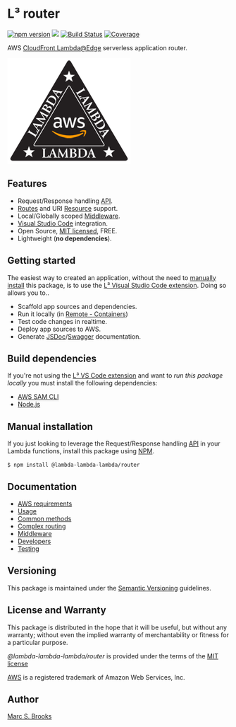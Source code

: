# L³ router

[![npm version](https://badge.fury.io/js/@lambda-lambda-lambda%2Frouter.svg)](https://badge.fury.io/js/@lambda-lambda-lambda%2Frouter) [![](https://img.shields.io/npm/dm/@lambda-lambda-lambda/router.svg)](https://www.npmjs.com/package/@lambda-lambda-lambda/router) [![Build Status](https://api.travis-ci.com/lambda-lambda-lambda/router.svg?branch=master)](https://app.travis-ci.com/github/lambda-lambda-lambda/router) [![Coverage](https://coveralls.io/repos/lambda-lambda-lambda/router/badge.svg?branch=master)](https://coveralls.io/r/lambda-lambda-lambda/router?branch=master)

AWS [CloudFront Lambda@Edge](https://docs.aws.amazon.com/lambda/latest/dg/lambda-edge.html) serverless application router.

![lambda-lambda-lambda](https://raw.githubusercontent.com/lambda-lambda-lambda/router/master/package.png)

## Features

- Request/Response handling [API](https://github.com/lambda-lambda-lambda/manual/blob/master/CommonMethods.md).
- [Routes](ComplexRouting.md#route-handler) and URI [Resource](https://github.com/lambda-lambda-lambda/manual/blob/master/ComplexRouting.md#resource-handler) support.
- Local/Globally scoped [Middleware](https://github.com/lambda-lambda-lambda/manual/blob/master/Middleware.md#scope).
- [Visual Studio Code](https://code.visualstudio.com) integration.
- Open Source, [MIT licensed](https://github.com/lambda-lambda-lambda/router/blob/master/LICENSE), FREE.
- Lightweight (**no dependencies**).

## Getting started

The easiest way to created an application, without the need to [manually install](#manual-installation) this package, is to use the [L³ Visual Studio Code extension](https://marketplace.visualstudio.com/items?itemName=Nuxy.vscode-lambda-lambda-lambda). Doing so allows you to..

- Scaffold app sources and dependencies.
- Run it locally (in [Remote - Containers](https://marketplace.visualstudio.com/items?itemName=ms-vscode-remote.remote-containers))
- Test code changes in realtime.
- Deploy app sources to AWS.
- Generate [JSDoc](https://jsdoc.app)/[Swagger](https://swagger.io) documentation.

## Build dependencies

If you're not using the [L³ VS Code extension](https://marketplace.visualstudio.com/items?itemName=Nuxy.vscode-lambda-lambda-lambda) and want to _run this package locally_ you must install the following dependencies:

- [AWS SAM CLI](https://docs.aws.amazon.com/serverless-application-model/latest/developerguide/serverless-sam-cli-install.html)
- [Node.js](https://nodejs.org)

## Manual installation

If you just looking to leverage the Request/Response handling [API](CommonMethods.md) in your Lambda functions, install this package using [NPM](https://npmjs.com).

    $ npm install @lambda-lambda-lambda/router

## Documentation

- [AWS requirements](https://github.com/lambda-lambda-lambda/manual/blob/master/AWSRequirements.md)
- [Usage](https://github.com/lambda-lambda-lambda/manual/blob/master/Usage.md)
- [Common methods](https://github.com/lambda-lambda-lambda/manual/blob/master/CommonMethods.md)
- [Complex routing](https://github.com/lambda-lambda-lambda/manual/blob/master/ComplexRouting.md)
- [Middleware](https://github.com/lambda-lambda-lambda/manual/blob/master/Middleware.md)
- [Developers](https://github.com/lambda-lambda-lambda/manual/blob/master/Developers.md)
- [Testing](https://github.com/lambda-lambda-lambda/manual/blob/master/Testing.md)

## Versioning

This package is maintained under the [Semantic Versioning](https://semver.org) guidelines.

## License and Warranty

This package is distributed in the hope that it will be useful, but without any warranty; without even the implied warranty of merchantability or fitness for a particular purpose.

_@lambda-lambda-lambda/router_ is provided under the terms of the [MIT license](http://www.opensource.org/licenses/mit-license.php)

[AWS](https://aws.amazon.com) is a registered trademark of Amazon Web Services, Inc.

## Author

[Marc S. Brooks](https://github.com/nuxy)
